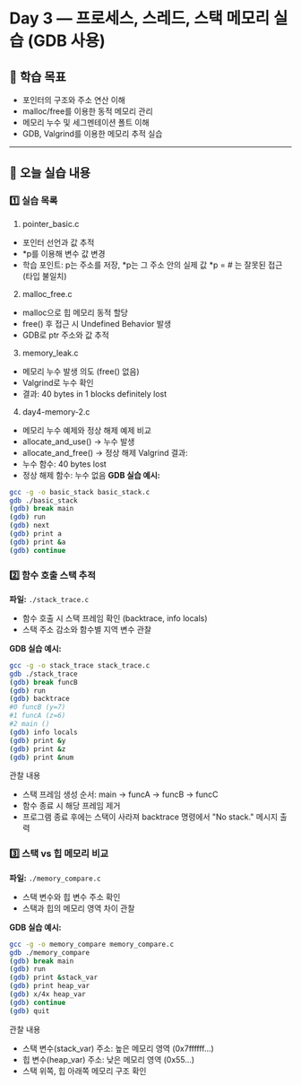 # Day 3 — 프로세스, 스레드, 스택 메모리 실습 (GDB 사용)

## 🧠 학습 목표
- 포인터의 구조와 주소 연산 이해
- malloc/free를 이용한 동적 메모리 관리
- 메모리 누수 및 세그멘테이션 폴트 이해
- GDB, Valgrind를 이용한 메모리 추적 실습

---

## 🧩 오늘 실습 내용

### 1️⃣ 실습 목록
1. pointer_basic.c
- 포인터 선언과 값 추적
- *p를 이용해 변수 값 변경
- 학습 포인트:
  p는 주소를 저장, *p는 그 주소 안의 실제 값 
  *p = &num; 는 잘못된 접근(타입 불일치)

2. malloc_free.c
- malloc으로 힙 메모리 동적 할당
- free() 후 접근 시 Undefined Behavior 발생
- GDB로 ptr 주소와 값 추적

3. memory_leak.c
- 메모리 누수 발생 의도 (free() 없음)
- Valgrind로 누수 확인
- 결과: 40 bytes in 1 blocks definitely lost

4. day4-memory-2.c
- 메모리 누수 예제와 정상 해제 예제 비교
- allocate_and_use() → 누수 발생
- allocate_and_free() → 정상 해제
Valgrind 결과:
- 누수 함수: 40 bytes lost
- 정상 해제 함수: 누수 없음
**GDB 실습 예시:**
```bash
gcc -g -o basic_stack basic_stack.c
gdb ./basic_stack
(gdb) break main
(gdb) run
(gdb) next
(gdb) print a
(gdb) print &a
(gdb) continue
```
### 2️⃣ 함수 호출 스택 추적
**파일:** `./stack_trace.c`

- 함수 호출 시 스택 프레임 확인 (backtrace, info locals)
- 스택 주소 감소와 함수별 지역 변수 관찰

**GDB 실습 예시:**
```bash
gcc -g -o stack_trace stack_trace.c
gdb ./stack_trace
(gdb) break funcB
(gdb) run
(gdb) backtrace
#0 funcB (y=7)
#1 funcA (z=6)
#2 main ()
(gdb) info locals
(gdb) print &y
(gdb) print &z
(gdb) print &num
```
관찰 내용

- 스택 프레임 생성 순서: main → funcA → funcB → funcC
- 함수 종료 시 해당 프레임 제거
- 프로그램 종료 후에는 스택이 사라져 backtrace 명령에서 "No stack." 메시지 출력

### 3️⃣ 스택 vs 힙 메모리 비교
**파일:** `./memory_compare.c`

- 스택 변수와 힙 변수 주소 확인
- 스택과 힙의 메모리 영역 차이 관찰

**GDB 실습 예시:**
```bash
gcc -g -o memory_compare memory_compare.c
gdb ./memory_compare
(gdb) break main
(gdb) run
(gdb) print &stack_var
(gdb) print heap_var
(gdb) x/4x heap_var
(gdb) continue
(gdb) quit
```
관찰 내용

- 스택 변수(stack_var) 주소: 높은 메모리 영역 (0x7ffffff...)
- 힙 변수(heap_var) 주소: 낮은 메모리 영역 (0x55...)
- 스택 위쪽, 힙 아래쪽 메모리 구조 확인
